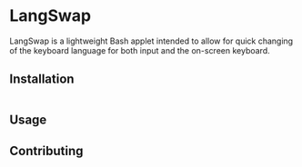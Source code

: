 # LangSwap

LangSwap is a lightweight Bash applet intended to allow for quick changing of the keyboard language for both input and the on-screen keyboard. 

## Installation


```bash

```

## Usage



## Contributing

